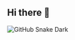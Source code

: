 ## Hi there 👋

![GitHub Snake Dark](https://raw.githubusercontent.com/Karthik-Ramkumar/Karthik-Ramkumar/output/snake-dark.svg#gh-dark-mode-only)
